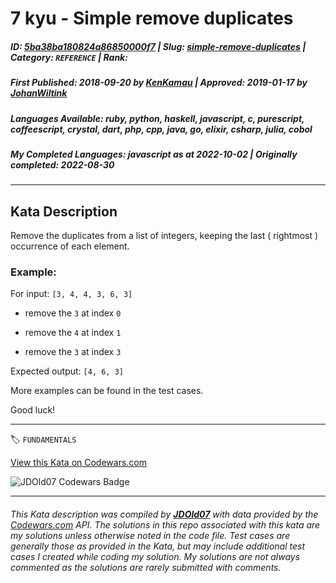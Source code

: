 # 7 kyu - Simple remove duplicates

##### **ID**: [5ba38ba180824a86850000f7](https://www.codewars.com/kata/5ba38ba180824a86850000f7) | **Slug**: [simple-remove-duplicates](https://www.codewars.com/kata/5ba38ba180824a86850000f7) | **Category**: `REFERENCE` | **Rank**: <span style="color:white">7 kyu</span>

##### **First Published**: 2018-09-20 ***by*** [KenKamau](https://www.codewars.com/users/KenKamau) | **Approved**: 2019-01-17 ***by*** [JohanWiltink](https://www.codewars.com/users/JohanWiltink)

##### **Languages Available**: ruby, python, haskell, javascript, c, purescript, coffeescript, crystal, dart, php, cpp, java, go, elixir, csharp, julia, cobol

##### **My Completed Languages**: javascript ***as at*** 2022-10-02 | **Originally completed**: 2022-08-30

---

## Kata Description


Remove the duplicates from a list of integers, keeping the last ( rightmost ) occurrence of each element.



### Example:



For input: `[3, 4, 4, 3, 6, 3]`



* remove the `3` at index `0`

* remove the `4` at index `1`

* remove the `3` at index `3`



Expected output: `[4, 6, 3]`



More examples can be found in the test cases. 



Good luck!

---


🏷 `FUNDAMENTALS`


[View this Kata on Codewars.com](https://www.codewars.com/kata/5ba38ba180824a86850000f7)

![](https://www.codewars.com/users/jdold07/badges/large "JDOld07 Codewars Badge")

---

###### *This Kata description was compiled by [**JDOld07**](https://tpstech.dev) with data provided by the [Codewars.com](https://www.codewars.com) API.  The solutions in this repo associated with this kata are my solutions unless otherwise noted in the code file.  Test cases are generally those as provided in the Kata, but may include additional test cases I created while coding my solution.  My solutions are not always commented as the solutions are rarely submitted with comments.*
